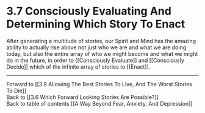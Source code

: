 # 3.7 Consciously Evaluating And Determining Which Story To Enact 

After generating a multitude of stories, our Spirit and Mind has the amazing ability to actually rise above not just who we are and what we are doing today, but also the entire array of who we might become and what we might do in the future, in order to [[Consciously Evaluate]] and [[Consciously Decide]] which of the infinite array of stories to [[Enact]]. 

___

Forward to [[3.8 Allowing The Best Stories To Live, And The Worst Stories To Die]]     
Back to [[3.6 Which Forward Looking Stories Are Possible?]]      
Back to table of contents [[A Way Beyond Fear, Anxiety, And Depression]]    

